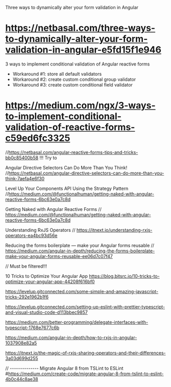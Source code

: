 Three ways to dynamically alter your form validation in Angular

# https://netbasal.com/three-ways-to-dynamically-alter-your-form-validation-in-angular-e5fd15f1e946


3 ways to implement conditional validation of Angular reactive forms

- Workaround #1: store all default validators
- Workaround #2: create custom conditional group validator
- Workaround #3: create custom conditional field validator

# https://medium.com/ngx/3-ways-to-implement-conditional-validation-of-reactive-forms-c59ed6fc3325

 
//https://netbasal.com/angular-reactive-forms-tips-and-tricks-bb0c85400b58 !!! Try to
 


Angular Directive Selectors Can Do More Than You Think!
//https://netbasal.com/angular-directive-selectors-can-do-more-than-you-think-7aefa4e6f30


Level Up Your Components API Using the Strategy Pattern
//https://medium.com/@functionalhuman/getting-naked-with-angular-reactive-forms-6bc63e0a7c8d


Getting Naked with Angular Reactive Forms
// https://medium.com/@functionalhuman/getting-naked-with-angular-reactive-forms-6bc63e0a7c8d

Understanding RxJS Operators
// https://itnext.io/understanding-rxjs-operators-ea4bc93d56e

Reducing the forms boilerplate — make your Angular forms reusable
// https://medium.com/angular-in-depth/reducing-the-forms-boilerplate-make-your-angular-forms-reusable-ee06d7c07f47

// Must be filtered!!!

10 Tricks to Optimize Your Angular App
https://blog.bitsrc.io/10-tricks-to-optimize-your-angular-app-44208f616bf0

https://levelup.gitconnected.com/some-simple-and-amazing-javascript-tricks-292e1962b1f6

https://levelup.gitconnected.com/setting-up-eslint-with-prettier-typescript-and-visual-studio-code-d113bbec9857

https://medium.com/better-programming/delegate-interfaces-with-typescript-1768e7677c6b

https://medium.com/angular-in-depth/how-to-rxjs-in-angular-1037908e82a5

https://itnext.io/the-magic-of-rxjs-sharing-operators-and-their-differences-3a03d699d255


// --------------
Migrate Angular 8 from TSLint to ESLint
#https://medium.com/create-code/migrate-angular-8-from-tslint-to-eslint-4b0c44c8ae38
